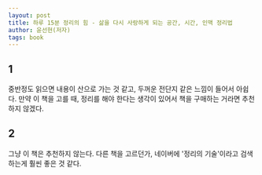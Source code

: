 ```yaml
---
layout: post
title: 하루 15분 정리의 힘 - 삶을 다시 사랑하게 되는 공간, 시간, 인맥 정리법
author: 윤선현(저자)
tags: book
---
```


## 1

중반정도 읽으면 내용이 산으로 가는 것 같고, 두꺼운 전단지 같은 느낌이 들어서 아쉽다. 만약 이 책을 고를 때, 정리를 해야 한다는 생각이 있어서 책을 구매하는 거라면 추천하지 않겠다.

## 2

그냥 이 책은 추천하지 않는다. 다른 책을 고르던가, 네이버에 '정리의 기술'이라고 검색하는게 훨씬 좋은 것 같다.